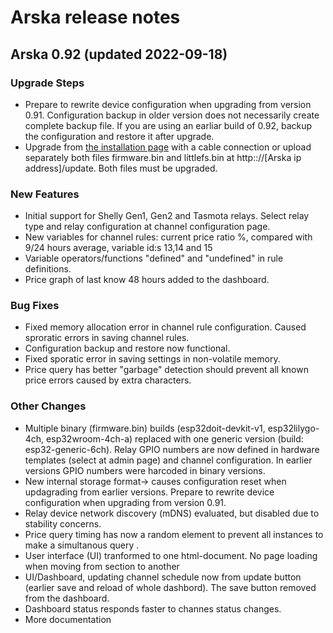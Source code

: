 # Arska release notes
## Arska 0.92 (updated 2022-09-18)

### Upgrade Steps
* Prepare to rewrite device configuration when upgrading from version 0.91. Configuration backup in older version does not necessarily create complete backup file. If you are using an earliar build of 0.92, backup the configuration and restore it after upgrade.
* Upgrade from [the installation page](https://iot.netgalleria.fi/arska-install/) with a cable connection or upload separately both files firmware.bin and littlefs.bin at http:://[Arska ip address]/update. Both files must be upgraded.

### New Features
* Initial support for Shelly Gen1, Gen2 and Tasmota relays. Select relay type and relay configuration at channel configuration page.
* New variables for channel rules: current price ratio %, compared with 9/24 hours average, variable id:s 13,14 and 15
* Variable operators/functions "defined" and  "undefined" in rule definitions.
* Price graph of last know 48 hours added to the dashboard.


### Bug Fixes
* Fixed memory allocation error in channel rule configuration. Caused sproratic errors in saving channel rules.
* Configuration backup and restore now functional.
* Fixed sporatic error in saving settings in non-volatile memory. 
* Price query has better "garbage" detection should prevent all known price errors caused by extra characters.

### Other Changes
* Multiple binary (firmware.bin) builds (esp32doit-devkit-v1, esp32lilygo-4ch, esp32wroom-4ch-a) replaced with one generic version (build: esp32-generic-6ch). Relay GPIO numbers are now defined in hardware templates (select at admin page) and channel configuration. In earlier versions GPIO numbers were harcoded in binary versions.
* New internal storage format-> causes configuration reset when updagrading from earlier versions. Prepare to rewrite device configuration when upgrading from version 0.91.
* Relay device network discovery (mDNS) evaluated, but disabled due to stability concerns.
* Price query timing has now a random element to prevent all instances to make a simultanous query .
* User interface (UI) tranformed to one html-document. No page loading when moving from section to another
* UI/Dashboard, updating channel schedule now from update button (earlier save and reload of whole dashbord). The save button removed from the dashboard.
* Dashboard status responds faster to channes status changes. 
* More documentation


